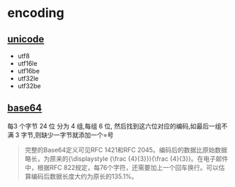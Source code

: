 # encoding

## [unicode](./lib/unicode.js)
* utf8
* utf16le
* utf16be
* utf32le
* utf32be

## [base64](./lib/base64.js)
每3 个字节 24 位 分为 4 组,每组 6 位, 然后找到这六位对应的编码,如最后一组不满 3 字节,则缺少一字节就添加一个=号
> 完整的Base64定义可见RFC 1421和RFC 2045。编码后的数据比原始数据略长，为原来的{\displaystyle {\frac {4}{3}}}{\frac {4}{3}}。在电子邮件中，根据RFC 822规定，每76个字符，还需要加上一个回车换行。可以估算编码后数据长度大约为原长的135.1%。